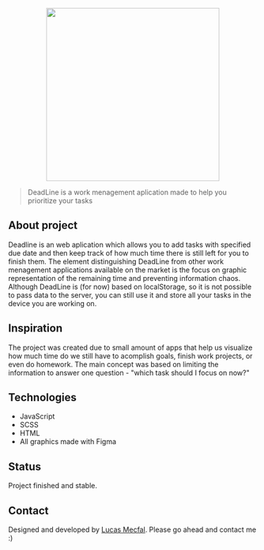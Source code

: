 <p align="center">
  <img src="https://deadline.netlify.com/media/DL_logo_cropped.png" width="350">
</p>


> DeadLine is a work menagement aplication made to help you prioritize your tasks

## About project
Deadline is an web aplication which allows you to add tasks with specified due date and then keep track of how much time there is still left for you to finish them. The element distinguishing DeadLine from other work menagement applications available on the market is the focus on graphic representation of the remaining time and preventing information chaos.
Although DeadLine is (for now) based on localStorage, so it is not possible to pass data to the server, you can still use it and store all your tasks in the device you are working on.

## Inspiration
The project was created due to small amount of apps that help us visualize how much time do we still have to acomplish goals, finish work projects, or even do homework. The main concept was based on limiting the information to answer one question - "which task should I focus on now?"

## Technologies
* JavaScript
* SCSS
* HTML
* All graphics made with Figma

## Status
Project finished and stable.

## Contact
Designed and developed by [Lucas Mecfal](mailto:lukme00@gmail.com). Please go ahead and contact me :) 
